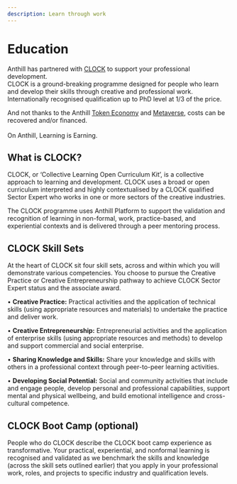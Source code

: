```yaml
---
description: Learn through work
---
```


# Education

Anthill has partnered with [CLOCK](https://clockyourskills.com/) to support your professional development. \
CLOCK is a ground-breaking programme designed for people who learn and develop their skills through creative and professional work. \
Internationally recognised qualification up to PhD level at 1/3 of the price.

And not thanks to the Anthill [Token Economy](token-economy.md) and [Metaverse](metaverse.md),  costs can be recovered and/or financed.\
\
On Anthill, Learning is Earning.

## What is CLOCK?

CLOCK, or ‘Collective Learning Open Curriculum Kit’, is a collective approach to learning and development. CLOCK uses a broad or open curriculum interpreted and highly contextualised by a CLOCK qualified Sector Expert who works in one or more sectors of the creative industries.&#x20;

The CLOCK programme uses Anthill Platform to support the validation and recognition of learning in non-formal, work, practice-based, and experiential contexts and is delivered through a peer mentoring process.

## CLOCK Skill Sets

At the heart of CLOCK sit four skill sets, across and within which you will demonstrate various competencies. You choose to pursue the Creative Practice or Creative Entrepreneurship pathway to achieve CLOCK Sector Expert status and the associate award.

• **Creative Practice:** Practical activities and the application of technical skills (using appropriate resources and materials) to undertake the practice and deliver work.&#x20;

• **Creative Entrepreneurship:** Entrepreneurial activities and the application of enterprise skills (using appropriate resources and methods) to develop and support commercial and social enterprise.&#x20;

• **Sharing Knowledge and Skills:** Share your knowledge and skills with others in a professional context through peer-to-peer learning activities.&#x20;

• **Developing Social Potential:** Social and community activities that include and engage people, develop personal and professional capabilities, support mental and physical wellbeing, and build emotional intelligence and cross-cultural competence.

## **CLOCK Boot Camp (optional)**

People who do CLOCK describe the CLOCK boot camp experience as transformative. Your practical, experiential, and nonformal learning is recognised and validated as we benchmark the skills and knowledge (across the skill sets outlined earlier) that you apply in your professional work, roles, and projects to specific industry and qualification levels.&#x20;

